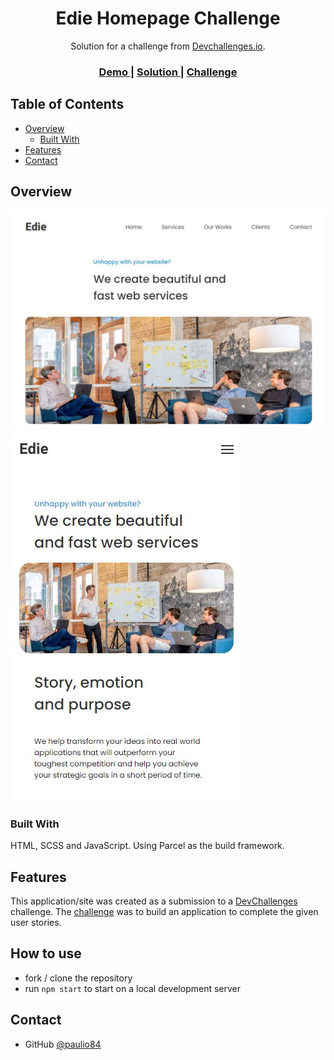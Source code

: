 <h1 align="center">Edie Homepage Challenge</h1>

<div align="center">
   Solution for a challenge from  <a href="http://devchallenges.io" target="_blank">Devchallenges.io</a>.
</div>

<div align="center">
  <h3>
    <a href="https://edie-homepage-challenge.paulio.vercel.app/">
      Demo
    </a>
    <span> | </span>
    <a href="https://devchallenges.io/solutions/AzPogQsnCyzl8zwdKfxw">
      Solution
    </a>
    <span> | </span>
    <a href="https://devchallenges.io/challenges/xobQBuf8zWWmiYMIAZe0">
      Challenge
    </a>
  </h3>
</div>

<!-- TABLE OF CONTENTS -->

## Table of Contents

- [Overview](#overview)
  - [Built With](#built-with)
- [Features](#features)
- [Contact](#contact)

<!-- OVERVIEW -->

## Overview

![Desktop Screenshot](https://github.com/paulio84/edie-homepage-challenge/blob/main/src/assets/images/screenshot1.JPG)
![Mobile Screenshot](https://github.com/paulio84/edie-homepage-challenge/blob/main/src/assets/images/screenshot2.JPG)

### Built With

HTML, SCSS and JavaScript. Using Parcel as the build framework.

## Features

<!-- List the features of your application or follow the template. Don't share the figma file here :) -->

This application/site was created as a submission to a [DevChallenges](https://devchallenges.io/challenges) challenge. The [challenge](https://devchallenges.io/challenges/xobQBuf8zWWmiYMIAZe0) was to build an application to complete the given user stories.

## How to use

- fork / clone the repository
- run `npm start` to start on a local development server

## Contact

- GitHub [@paulio84](https://github.com/paulio84})
